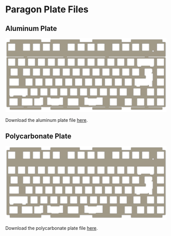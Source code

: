# Paragon Plate Files

## Aluminum Plate
![Paragon Aluminum Plate Preview](plate_files/paragon_aluminum_plate_preview.png)


Download the aluminum plate file [here](plate_files/paragon_aluminum_plate.dxf).
<!-- [//]: # (![alu plate file drawing]&#40;resources/alu_plate_file_drawing.jpg&#41;) -->

## Polycarbonate Plate

![Paragon Polycarbonate Plate Preview](plate_files/paragon_polycarbonate_plate_preview.png)

Download the polycarbonate plate file [here](plate_files/paragon_polycarbonate_plate.dxf).
<!-- [//]: # (![pc plate file drawing]&#40;resources/pc_plate_file_drawing.jpg&#41;) -->

